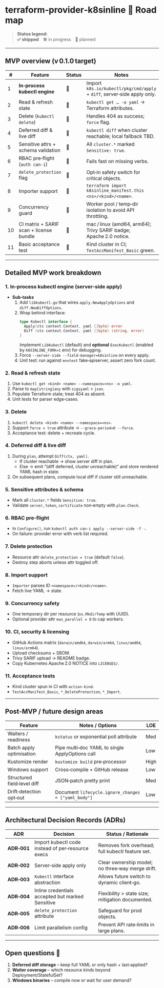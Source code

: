 # terraform‑provider‑k8sinline 🚧 Roadmap

> **Status legend:**  
> **✅ shipped** 🛠 in progress 📝 planned

---

## MVP overview (v 0.1.0 target)

| # | Feature | Status | Notes |
|---|---------|--------|-------|
| 1 | **In‑process kubectl engine** | 📝 | Import `k8s.io/kubectl/pkg/cmd/apply` + `diff`, server‑side apply only. |
| 2 | Read & refresh state | 📝 | `kubectl get … -o yaml` → Terraform attributes. |
| 3 | Delete (`kubectl delete`) | 📝 | Handles 404 as success; `force` flag. |
| 4 | Deferred diff & live diff | 📝 | `kubectl diff` when cluster reachable; local fallback TBD. |
| 5 | Sensitive attrs + schema validation | 📝 | All `cluster.*` marked `Sensitive: true`. |
| 6 | RBAC pre‑flight (`auth can‑i`) | 📝 | Fails fast on missing verbs. |
| 7 | `delete_protection` flag | 📝 | Opt‑in safety switch for critical objects. |
| 8 | Importer support | 📝 | `terraform import k8sinline_manifest.this <ns>/<kind>/<name>`. |
| 9 | Concurrency guard | 📝 | Worker pool / temp‑dir isolation to avoid API throttling. |
|10 | CI matrix + SARIF scan + license bundle | 📝 | mac / linux (amd64, arm64); Trivy SARIF badge; Apache 2.0 notice. |
|11 | Basic acceptance test | 📝 | Kind cluster in CI; `TestAccManifest_Basic` green. |

---

## Detailed MVP work breakdown

### 1. In‑process kubectl engine (server‑side apply)
* **Sub‑tasks**
  1. Add `libkubectl.go` that wires `apply.NewApplyOptions` and `diff.NewDiffOptions`.
  2. Wrap behind interface:  
     ```go
     type Kubectl interface {
       Apply(ctx context.Context, yaml []byte) error
       Diff (ctx context.Context, yaml []byte) (string, error)
     }
     ```  
     Implement `LibKubectl` (default) and **optional** `ExecKubectl` (enabled by `K8SINLINE_FORK=1` env) for debugging.
  3. Force `--server-side --field-manager=k8sinline` on every apply.
  4. Unit test: run against `envtest` fake‑apiserver, assert zero fork count.

### 2. Read & refresh state
1. Use `kubectl get <kind> <name> --namespace=<ns> -o yaml`.
2. Parse to `map[string]any` with `sigsyaml` > `json`.
3. Populate Terraform state; treat 404 as absent.
4. Unit tests for parser edge‑cases.

### 3. Delete
1. `kubectl delete <kind> <name> --namespace=<ns>`.
2. Support `force = true` attribute → `--grace-period=0 --force`.
3. Acceptance test: delete + recreate cycle.

### 4. Deferred diff & live diff
1. During `plan`, attempt `Diff(ctx, yaml)`.  
   * If cluster reachable → show server diff in plan.
   * Else → emit “(diff deferred, cluster unreachable)” and store rendered YAML hash in state.
2. On subsequent plans, compute local diff if cluster still unreachable.

### 5. Sensitive attributes & schema
* Mark all `cluster.*` fields `Sensitive: true`.
* Validate `server`, `token`, `certificate` non‑empty with `plan.Check`.

### 6. RBAC pre‑flight
* In `Configure()`, run `kubectl auth can-i apply --server-side -f -`.
* On failure: provider error with verb list required.

### 7. Delete protection
* Resource attr `delete_protection = true` (default `false`).
* Destroy step aborts unless attr toggled off.

### 8. Import support
* `Importer` parses ID `<namespace>/<kind>/<name>`.
* Fetch live YAML → state.

### 9. Concurrency safety
* One temporary dir per resource (`os.MkdirTemp` with UUID).  
* Optional provider attr `max_parallel = 8` to cap workers.

### 10. CI, security & licensing
* GitHub Actions matrix (`darwin/amd64`, `darwin/arm64`, `linux/amd64`, `linux/arm64`).
* Upload checksums + SBOM.  
* Trivy SARIF upload → README badge.  
* Copy Kubernetes Apache 2.0 NOTICE into `LICENSES/`.

### 11. Acceptance tests
* Kind cluster spun in CI with `action‑kind`.  
* `TestAccManifest_Basic`, `*_DeleteProtection`, `*_Import`.

---

## Post‑MVP / future design areas

| Feature                     | Notes / Options                                             | LOE |
|-----------------------------|-------------------------------------------------------------|-----|
| Waiters / readiness         | `kstatus` or exponential poll attribute                     | Med |
| Batch apply optimisation    | Pipe multi‑doc YAML to single ApplyOptions call             | Low |
| Kustomize render            | `kustomize build` pre‑processor                             | High|
| Windows support             | Cross‑compile + GitHub release                              | Low |
| Structured field‑level diff | JSON‑patch pretty print                                     | Med |
| Drift‑detection opt‑out     | Document `lifecycle.ignore_changes = ["yaml_body"]`         | Low |

---

## Architectural Decision Records (ADRs)

| ADR | Decision | Status / Rationale |
|-----|----------|--------------------|
| **ADR‑001** | Import kubectl code instead of per‑resource execs | Removes fork overhead; full kubectl feature set. |
| **ADR‑002** | Server‑side apply only | Clear ownership model; no three‑way merge drift. |
| **ADR‑003** | `Kubectl` interface abstraction | Allows future switch to dynamic client‑go. |
| **ADR‑004** | Inline credentials accepted but marked Sensitive | Flexibility > state size; mitigation documented. |
| **ADR‑005** | `delete_protection` attribute | Safeguard for prod objects. |
| **ADR‑006** | Limit parallelism config | Prevent API rate‑limits in large plans. |

---

## Open questions 🤔

1. **Deferred diff storage** – keep full YAML or only hash + last‑applied?
2. **Waiter coverage** – which resource kinds beyond Deployment/StatefulSet?
3. **Windows binaries** – compile now or wait for user demand?


